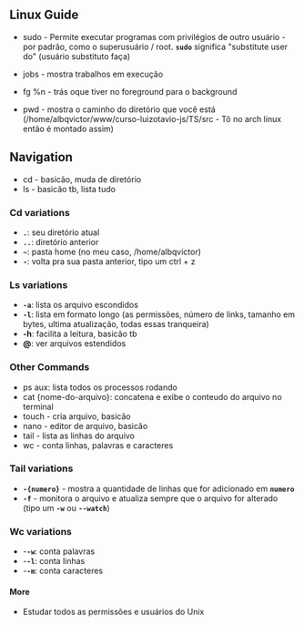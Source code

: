 ## Linux Guide

- sudo - Permite executar programas com privilégios de outro usuário - por padrão, como o superusuário / root. **`sudo`** significa  "substitute user do" (usuário substituto faça)

- jobs - mostra trabalhos em execução
- fg %n - trás oque tiver no foreground para o background
- pwd - mostra o caminho do diretório que você está (/home/albqvictor/www/curso-luizotavio-js/TS/src - Tô no arch linux então é montado assim)

## Navigation

- cd - basicão, muda de diretório
- ls - basicão tb, lista tudo

### Cd variations

- **`.`**: seu diretório atual
- **`..`**: diretório anterior
- **`~`**: pasta home (no meu caso, /home/albqvictor)
- **`-`**: volta pra sua pasta anterior, tipo um ctrl + z

### Ls variations

- **`-a`**: lista os arquivo escondidos
- **`-l`**: lista em formato longo (as permissões, número de links, tamanho em bytes, ultima atualização, todas essas tranqueira)
- **-h**: facilita a leitura, basicão tb
- **@**: ver arquivos estendidos

### Other Commands

- ps aux: lista todos os processos rodando
- cat {nome-do-arquivo}: concatena e exibe o conteudo do arquivo no terminal
- touch - cria arquivo, basicão
- nano - editor de arquivo, basicão
- tail - lista as linhas do arquivo
- wc - conta linhas, palavras e caracteres

### Tail variations

- **`-{numero}`** - mostra a quantidade de linhas que for adicionado em **`numero`**
- **`-f`** - monitora o arquivo e atualiza sempre que o arquivo for alterado (tipo um **`-w`** ou **`--watch`**)

### Wc variations

- -**`-w`**: conta palavras
- -**`-l`**: conta linhas
- -**`-m`**: conta caracteres


#### More

- Estudar todos as permissões e usuários do Unix